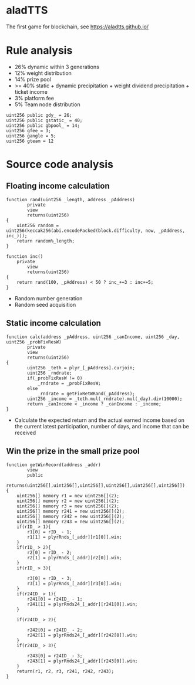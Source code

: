 # aladTTS
The first game for blockchain, see https://aladtts.github.io/
# Rule analysis
* 26% dynamic within 3 generations
* 12% weight distribution
* 14% prize pool
* \>= 40% static + dynamic precipitation + weight dividend precipitation + ticket income
* 3% platform fee
* 5% Team node distribution

```Solidity
uint256 public gdy_ = 26;
uint256 public gstatic_ = 40;
uint256 public gbpool_ = 14;
uint256 gfee = 3;
uint256 gangle = 5;
uint256 gteam = 12
```
# Source code analysis
## Floating income calculation

```Solidity
function rand(uint256 _length, address _pAddress) 
        private
        view
        returns(uint256) 
{
	uint256 random = uint256(keccak256(abi.encodePacked(block.difficulty, now, _pAddress, inc_)));
	return random%_length;
}

function inc()
	private
        view
        returns(uint256) 
{
	return rand(100, _pAddress) < 50 ? inc_+=3 : inc+=5;
}

```
* Random number generation
* Random seed acquisition

## Static income calculation
```Solidity
function calc(address _pAddress, uint256 _canIncome, uint256 _day, uint256 _probFixResW)
        private
        view
        returns(uint256)
{
        uint256 _teth = plyr_[_pAddress].curjoin;
        uint256 _rndrate;
        if(_probFixResW != 0)
            _rndrate = _probFixResW;
        else 
            _rndrate = getFixRetWRand(_pAddress);
        uint256 _income = _teth.mul(_rndrate).mul(_day).div(10000);
        return _canIncome < _income ? _canIncome : _income;
}
```
* Calculate the expected return and the actual earned income based on the current latest participation, number of days, and income that can be received

## Win the prize in the small prize pool
```Solidity
function getWinRecord(address _addr)
        view
        public
        returns(uint256[],uint256[],uint256[],uint256[],uint256[],uint256[])
{
	uint256[] memory r1 = new uint256[](2);
	uint256[] memory r2 = new uint256[](2);
	uint256[] memory r3 = new uint256[](2);
	uint256[] memory r241 = new uint256[](2);
	uint256[] memory r242 = new uint256[](2);
	uint256[] memory r243 = new uint256[](2);
	if(rID_ > 1){
		r1[0] = rID_ - 1;
		r1[1] = plyrRnds_[_addr][r1[0]].win;
	}
	if(rID_ > 2){
		r2[0] = rID_ - 2;
		r2[1] = plyrRnds_[_addr][r2[0]].win;
	}
	if(rID_ > 3){
		
		r3[0] = rID_ - 3;
		r3[1] = plyrRnds_[_addr][r3[0]].win;
	}
	if(r24ID_ > 1){
		r241[0] = r24ID_ - 1;
		r241[1] = plyrRnds24_[_addr][r241[0]].win;
	}

	if(r24ID_ > 2){
		
		r242[0] = r24ID_ - 2;
		r242[1] = plyrRnds24_[_addr][r242[0]].win;
	}
	if(r24ID_ > 3){
		
		r243[0] = r24ID_ - 3;
		r243[1] = plyrRnds24_[_addr][r243[0]].win;
	}
	return(r1, r2, r3, r241, r242, r243);
}
```
